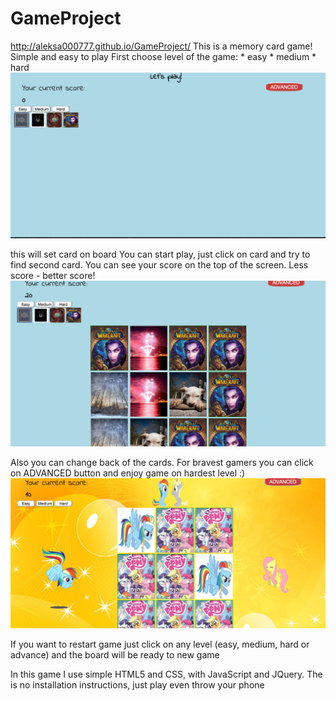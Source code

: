 # GameProject
http://aleksa000777.github.io/GameProject/
This is a memory card game!
Simple and easy to play
First choose level of the game:
    * easy
    * medium
    * hard
    ![alt text](images/shot1.png "Description goes here")

  this will set card on board
  You can start play, just click on card and try to find second card. You can see your score on the top of the screen.
  Less score - better score!
  ![alt text](images/shot2.png "Description goes here")

  Also you can change back of the cards.
  For bravest gamers you can click on ADVANCED button and enjoy game on hardest level :)
  ![alt text](images/shot3.png "Description goes here")

  If you want to restart game just click on any level (easy, medium, hard or advance) and the board will be ready to new game


  In this game I use simple HTML5 and CSS, with JavaScript and JQuery.
  The is no installation instructions, just play even throw your phone


  
